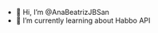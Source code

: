 - 👋 Hi, I’m @AnaBeatrizJBSan
- 🌱 I’m currently learning about Habbo API

<!---
AnaBeatrizJBSan/AnaBeatrizJBSan is a ✨ special ✨ repository because its `README.md` (this file) appears on your GitHub profile.
You can click the Preview link to take a look at your changes.
--->
